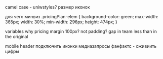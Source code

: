 camel case - uniwstyles?
размер иконок
 
 

 
 для чего минвиз
.pricingPlan-elem {
  background-color: green;
  max-width: 365px;
  width: 30%;
  min-width: 296px;
  height: 474px;
}       


variables
why pricing margin 100px? not padding?
gap in team less than in the original


mobile header
подключить иконки
медиазапросы
фанфактс - оживиить цифры



